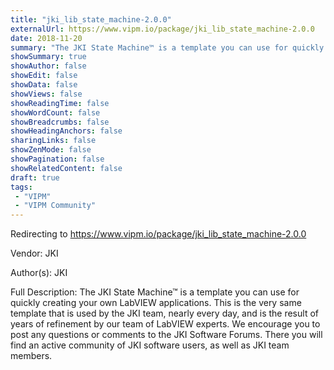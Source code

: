 ```yaml
---
title: "jki_lib_state_machine-2.0.0"
externalUrl: https://www.vipm.io/package/jki_lib_state_machine-2.0.0
date: 2018-11-20
summary: "The JKI State Machine™ is a template you can use for quickly creating your own LabVIEW applications."
showSummary: true
showAuthor: false
showEdit: false
showData: false
showViews: false
showReadingTime: false
showWordCount: false
showBreadcrumbs: false
showHeadingAnchors: false
sharingLinks: false
showZenMode: false
showPagination: false
showRelatedContent: false
draft: true
tags:
 - "VIPM"
 - "VIPM Community"
---
```


Redirecting to https://www.vipm.io/package/jki_lib_state_machine-2.0.0

Vendor: JKI

Author(s): JKI
 
Full Description:
The JKI State Machine™ is a template you can use for quickly creating your own LabVIEW applications. This is the very same template that is used by the JKI team, nearly every day, and is the result of years of refinement by our team of LabVIEW experts. We encourage you to post any questions or comments to the JKI Software Forums. There you will find an active community of JKI software users, as well as JKI team members.